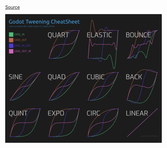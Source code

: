 



[Source](https://raw.githubusercontent.com/godotengine/godot-docs/master/img/tween_cheatsheet.png)

![Cheat Sheet](tween_cheatsheet.png)

